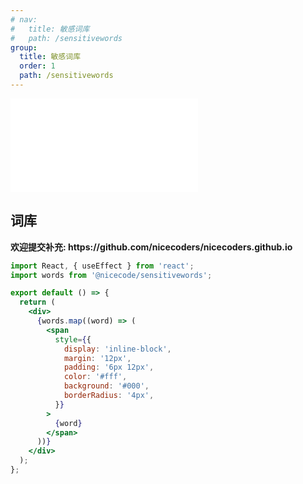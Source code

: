 ```yaml
---
# nav:
#   title: 敏感词库
#   path: /sensitivewords
group:
  title: 敏感词库
  order: 1
  path: /sensitivewords
---
```


<embed src="../readme.md"></embed>

## 词库

<Alert type="info">
  <strong>欢迎提交补充: <a>https://github.com/nicecoders/nicecoders.github.io</a></strong>
</Alert>

```jsx
import React, { useEffect } from 'react';
import words from '@nicecode/sensitivewords';

export default () => {
  return (
    <div>
      {words.map((word) => (
        <span
          style={{
            display: 'inline-block',
            margin: '12px',
            padding: '6px 12px',
            color: '#fff',
            background: '#000',
            borderRadius: '4px',
          }}
        >
          {word}
        </span>
      ))}
    </div>
  );
};
```
